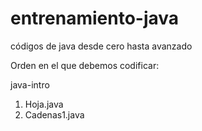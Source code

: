 # entrenamiento-java
códigos de java desde cero hasta avanzado

Orden en el que debemos codificar:

java-intro
1. Hoja.java
2. Cadenas1.java
